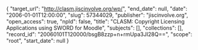 {
  "target_url": "http://clasm.jiscinvolve.org/wp/", 
  "end_date": null, 
  "date": "2006-01-01T12:00:00", 
  "slug": 57344029, 
  "publisher": "jiscinvolve.org", 
  "open_access": true, 
  "npld": false, 
  "title": "CLASM: Copyright Licensing Applications using SWORD for Moodle", 
  "subjects": [], 
  "collections": [], 
  "record_id": "20060101T120000/bsgB8zzp+n+rmUpa3JI28Q==", 
  "scope": "root", 
  "start_date": null
}


